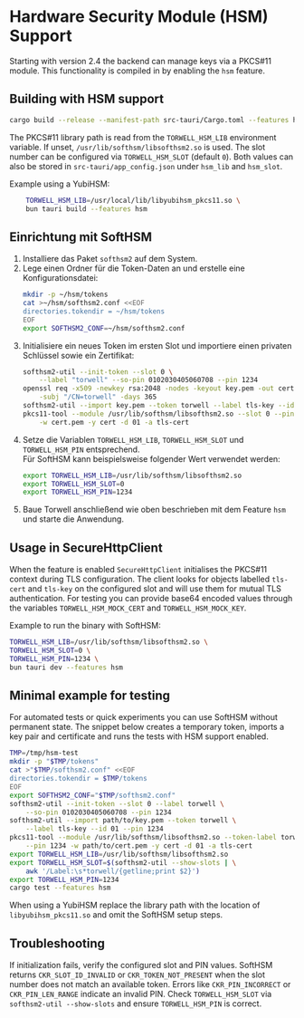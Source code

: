 # Hardware Security Module (HSM) Support

Starting with version 2.4 the backend can manage keys via a PKCS#11 module.
This functionality is compiled in by enabling the `hsm` feature.

## Building with HSM support

```bash
cargo build --release --manifest-path src-tauri/Cargo.toml --features hsm
```

The PKCS#11 library path is read from the `TORWELL_HSM_LIB` environment
variable. If unset, `/usr/lib/softhsm/libsofthsm2.so` is used. The slot
number can be configured via `TORWELL_HSM_SLOT` (default `0`).
Both values can also be stored in `src-tauri/app_config.json` under
`hsm_lib` and `hsm_slot`.

Example using a YubiHSM:

```bash
    TORWELL_HSM_LIB=/usr/local/lib/libyubihsm_pkcs11.so \
    bun tauri build --features hsm
```

## Einrichtung mit SoftHSM

1. Installiere das Paket `softhsm2` auf dem System.
2. Lege einen Ordner für die Token-Daten an und erstelle eine Konfigurationsdatei:
   ```bash
   mkdir -p ~/hsm/tokens
   cat >~/hsm/softhsm2.conf <<EOF
   directories.tokendir = ~/hsm/tokens
   EOF
   export SOFTHSM2_CONF=~/hsm/softhsm2.conf
   ```
3. Initialisiere ein neues Token im ersten Slot und importiere einen privaten Schlüssel sowie ein Zertifikat:
   ```bash
   softhsm2-util --init-token --slot 0 \
       --label "torwell" --so-pin 0102030405060708 --pin 1234
   openssl req -x509 -newkey rsa:2048 -nodes -keyout key.pem -out cert.pem \
       -subj "/CN=torwell" -days 365
   softhsm2-util --import key.pem --token torwell --label tls-key --id 01 --pin 1234
   pkcs11-tool --module /usr/lib/softhsm/libsofthsm2.so --slot 0 --pin 1234 \
       -w cert.pem -y cert -d 01 -a tls-cert
   ```
4. Setze die Variablen `TORWELL_HSM_LIB`, `TORWELL_HSM_SLOT` und `TORWELL_HSM_PIN` entsprechend.  
   Für SoftHSM kann beispielsweise folgender Wert verwendet werden:
   ```bash
   export TORWELL_HSM_LIB=/usr/lib/softhsm/libsofthsm2.so
   export TORWELL_HSM_SLOT=0
   export TORWELL_HSM_PIN=1234
   ```
5. Baue Torwell anschließend wie oben beschrieben mit dem Feature `hsm` und starte die Anwendung.

## Usage in SecureHttpClient

When the feature is enabled `SecureHttpClient` initialises the PKCS#11
context during TLS configuration. The client looks for objects labelled
`tls-cert` and `tls-key` on the configured slot and will use them for
mutual TLS authentication. For testing you can provide base64 encoded
values through the variables `TORWELL_HSM_MOCK_CERT` and
`TORWELL_HSM_MOCK_KEY`.

Example to run the binary with SoftHSM:

```bash
TORWELL_HSM_LIB=/usr/lib/softhsm/libsofthsm2.so \
TORWELL_HSM_SLOT=0 \
TORWELL_HSM_PIN=1234 \
bun tauri dev --features hsm
```

## Minimal example for testing

For automated tests or quick experiments you can use SoftHSM without
permanent state. The snippet below creates a temporary token, imports a
key pair and certificate and runs the tests with HSM support enabled.

```bash
TMP=/tmp/hsm-test
mkdir -p "$TMP/tokens"
cat >"$TMP/softhsm2.conf" <<EOF
directories.tokendir = $TMP/tokens
EOF
export SOFTHSM2_CONF="$TMP/softhsm2.conf"
softhsm2-util --init-token --slot 0 --label torwell \
    --so-pin 0102030405060708 --pin 1234
softhsm2-util --import path/to/key.pem --token torwell \
    --label tls-key --id 01 --pin 1234
pkcs11-tool --module /usr/lib/softhsm/libsofthsm2.so --token-label torwell \
    --pin 1234 -w path/to/cert.pem -y cert -d 01 -a tls-cert
export TORWELL_HSM_LIB=/usr/lib/softhsm/libsofthsm2.so
export TORWELL_HSM_SLOT=$(softhsm2-util --show-slots | \
    awk '/Label:\s*torwell/{getline;print $2}')
export TORWELL_HSM_PIN=1234
cargo test --features hsm
```

When using a YubiHSM replace the library path with the location of
`libyubihsm_pkcs11.so` and omit the SoftHSM setup steps.

## Troubleshooting

If initialization fails, verify the configured slot and PIN values. SoftHSM
returns `CKR_SLOT_ID_INVALID` or `CKR_TOKEN_NOT_PRESENT` when the slot number
does not match an available token. Errors like `CKR_PIN_INCORRECT` or
`CKR_PIN_LEN_RANGE` indicate an invalid PIN. Check `TORWELL_HSM_SLOT` via
`softhsm2-util --show-slots` and ensure `TORWELL_HSM_PIN` is correct.
